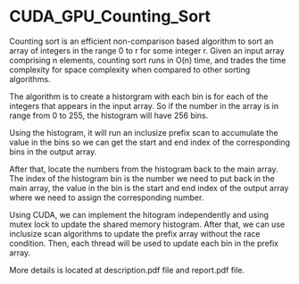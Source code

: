 # CUDA_GPU_Counting_Sort

Counting sort is an efficient non-comparison based algorithm to sort an array of integers in the
range 0 to r for some integer r. Given an input array comprising n elements, counting sort runs in
O(n) time, and trades the time complexity for space complexity when compared to other sorting
algorithms.

The algorithm is to create a historgram with each bin is for each of the integers that appears in the input array.
So if the number in the array is in range from 0 to 255, the histogram will have 256 bins.

Using the histogram, it will run an inclusize prefix scan to accumulate the value in the bins so we can get the start and end
index of the corresponding bins in the output array.

After that, locate the numbers from the histogram back to the main array. The index of the histogram bin is the number we need to put back in 
the main array, the value in the bin is the start and end index of the output array where we need to assign the corresponding number. 

Using CUDA, we can implement the hitogram independently and using mutex lock to update the shared memory histogram.
After that, we can use inclusize scan algorithms to update the prefix array without the race condition.
Then, each thread will be used to update each bin in the prefix array.

More details is located at description.pdf file and report.pdf file.


